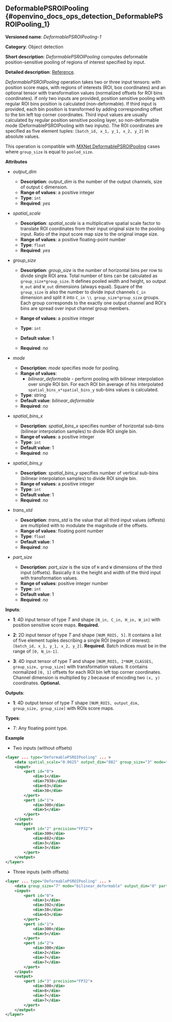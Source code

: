 ## DeformablePSROIPooling <a name="DeformablePSROIPooling"></a> {#openvino_docs_ops_detection_DeformablePSROIPooling_1}

**Versioned name**: *DeformablePSROIPooling-1*

**Category**: Object detection

**Short description**: *DeformablePSROIPooling* computes deformable position-sensitive pooling of regions of interest specified by input.

**Detailed description**: [Reference](https://arxiv.org/abs/1703.06211).

*DeformablePSROIPooling* operation takes two or three input tensors: with position score maps, with regions of interests (ROI, box coordinates) and an optional tensor with transformation values (normalized offsets for ROI bins coordinates).
If only two inputs are provided, position sensitive pooling with regular ROI bins position is calculated (non-deformable).
If third input is provided, each bin position is transformed by adding corresponding offset to the bin left top corner coordinates. Third input values are usually calculated by regular position sensitive pooling layer, so non-deformable mode (DeformablePSROIPooling with two inputs).
The ROI coordinates are specified as five element tuples: `[batch_id, x_1, y_1, x_2, y_2]` in absolute values.

This operation is compatible with [MXNet DeformablePSROIPooling](https://mxnet.apache.org/versions/1.7.0/api/python/docs/api/contrib/symbol/index.html#mxnet.contrib.symbol.DeformablePSROIPooling) cases where `group_size` is equal to `pooled_size`.

**Attributes**

* *output_dim*

  * **Description**: *output_dim* is the number of the output channels, size of output `C` dimension.
  * **Range of values**: a positive integer
  * **Type**: `int`
  * **Required**: *yes*

* *spatial_scale*

  * **Description**: *spatial_scale* is a multiplicative spatial scale factor to translate ROI coordinates from their input original size to the pooling input. Ratio of the input score map size to the original image size.
  * **Range of values**: a positive floating-point number
  * **Type**: `float`
  * **Required**: *yes*

* *group_size*

  * **Description**: *group_size* is the number of horizontal bins per row to divide single ROI area. Total number of bins can be calculated as `group_size*group_size`. It defines pooled width and height, so output `H_out` and `W_out` dimensions (always equal).
  Square of the `group_size` is also the number to divide input channels `C_in` dimension and split it into `C_in \\ group_size*group_size` groups.
  Each group corresponds to the exactly one output channel and ROI's bins are spread over input channel group members.

  * **Range of values**: a positive integer
  * **Type**: `int`
  * **Default value**: 1
  * **Required**: *no*

* *mode*
  * **Description**: *mode* specifies mode for pooling.
  * **Range of values**:
    * *bilinear_deformable* - perform pooling with bilinear interpolation over single ROI bin. For each ROI bin average of his interpolated `spatial_bins_x*spatial_bins_y` sub-bins values is calculated.
  * **Type**: string
  * **Default value**: *bilinear_deformable*
  * **Required**: *no*

* *spatial_bins_x*
  * **Description**: *spatial_bins_x* specifies number of horizontal sub-bins (bilinear interpolation samples) to divide ROI single bin.
  * **Range of values**: a positive integer
  * **Type**: `int`
  * **Default value**: 1
  * **Required**: *no*

* *spatial_bins_y*
  * **Description**: *spatial_bins_y* specifies number of vertical sub-bins (bilinear interpolation samples) to divide ROI single bin.
  * **Range of values**: a positive integer
  * **Type**: `int`
  * **Default value**: 1
  * **Required**: *no*

* *trans_std*
  * **Description**: *trans_std* is the value that all third input values (offests) are multiplied with to modulate the magnitude of the offsets.
  * **Range of values**: floating point number
  * **Type**: `float`
  * **Default value**: 1
  * **Required**: *no*

* *part_size*
  * **Description**: *part_size* is the size of `H` and `W` dimensions of the third input (offsets). Basically it is the height and width of the third input
  with transformation values.
  * **Range of values**: positive integer number
  * **Type**: `int`
  * **Default value**: 1
  * **Required**: *no*

**Inputs**:

*   **1**: 4D input tensor of type *T* and shape `[N_in, C_in, H_in, W_in]` with position sensitive score maps. **Required.**

*   **2**: 2D input tensor of type *T* and shape `[NUM_ROIS, 5]`. It contains a list of five element tuples describing a single ROI (region of interest): `[batch_id, x_1, y_1, x_2, y_2]`. **Required.**
Batch indices must be in the range of `[0, N_in-1]`.

*   **3**: 4D input tensor of type *T* and shape `[NUM_ROIS, 2*NUM_CLASSES, group_size, group_size]` with transformation values. It contains normalized `[0, 1]` offsets for each ROI bin left top corner coordinates. Channel dimension is multiplied by `2` because of encoding two `(x, y)` coordinates. **Optional.**

**Outputs**:
*   **1**: 4D output tensor of type *T* shape `[NUM_ROIS, output_dim, group_size, group_size]` with ROIs score maps.

**Types**:

* *T*: Any floating point type.


**Example**

* Two inputs (without offsets)
```xml
<layer ... type="DeformablePSROIPooling" ... >
    <data spatial_scale="0.0625" output_dim="882" group_size="3" mode="bilinear_deformable" spatial_bins_x="4" spatial_bins_y="4" trans_std="0.0" part_size="3"/>
    <input>
        <port id="0">
            <dim>1</dim>
            <dim>7938</dim>
            <dim>63</dim>
            <dim>38</dim>
        </port>
        <port id="1">
            <dim>300</dim>
            <dim>5</dim>
        </port>
    </input>
    <output>
        <port id="2" precision="FP32">
            <dim>300</dim>
            <dim>882</dim>
            <dim>3</dim>
            <dim>3</dim>
        </port>
    </output>
</layer>
```
* Three inputs (with offsets)
```xml
<layer ... type="DeformablePSROIPooling" ... >
    <data group_size="7" mode="bilinear_deformable" output_dim="8" part_size="7" spatial_bins_x="4" spatial_bins_y="4" spatial_scale="0.0625" trans_std="0.1"/>
    <input>
        <port id="0">
            <dim>1</dim>
            <dim>392</dim>
            <dim>38</dim>
            <dim>63</dim>
        </port>
        <port id="1">
            <dim>300</dim>
            <dim>5</dim>
        </port>
        <port id="2">
            <dim>300</dim>
            <dim>2</dim>
            <dim>7</dim>
            <dim>7</dim>
        </port>
    </input>
    <output>
        <port id="3" precision="FP32">
            <dim>300</dim>
            <dim>8</dim>
            <dim>7</dim>
            <dim>7</dim>
        </port>
    </output>
</layer>
```
